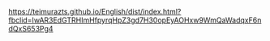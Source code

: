 https://teimurazts.github.io/English/dist/index.html?fbclid=IwAR3EdGTRHImHfpyrqHpZ3gd7H30opEyAOHxw9WmQaWadqxF6ndQxS653Pg4
